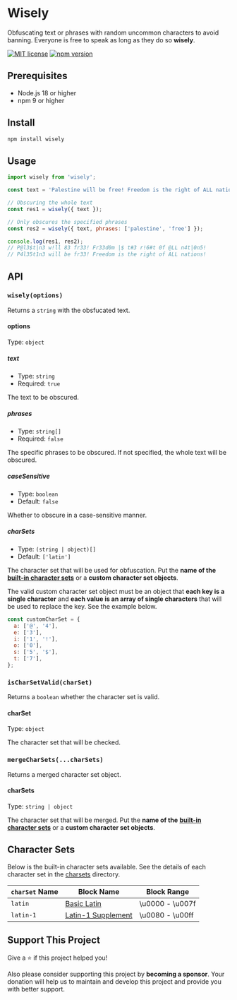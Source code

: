 # Wisely

Obfuscating text or phrases with random uncommon characters to avoid banning. Everyone is free to speak as long as they do so **wisely**.

[![MIT license](https://img.shields.io/github/license/fityannugroho/wisely.svg)](https://github.com/fityannugroho/wisely/blob/main/LICENSE)
[![npm version](https://img.shields.io/npm/v/wisely.svg)](https://www.npmjs.com/package/wisely)

## Prerequisites

- Node.js 18 or higher
- npm 9 or higher

## Install

```sh
npm install wisely
```

## Usage

```js
import wisely from 'wisely';

const text = 'Palestine will be free! Freedom is the right of ALL nations!';

// Obscuring the whole text
const res1 = wisely({ text });

// Only obscures the specified phrases
const res2 = wisely({ text, phrases: ['palestine', 'free'] });

console.log(res1, res2);
// P@l3$t|n3 w!ll 83 fr33! Fr33d0m |$ t#3 r!6#t 0f @LL n4t|0n5!
// P4l35t1n3 will be fr33! Freedom is the right of ALL nations!
```

## API

### `wisely(options)`

Returns a `string` with the obsfucated text.

#### options

Type: `object`

##### text

- Type: `string`
- Required: `true`

The text to be obscured.

##### phrases

- Type: `string[]`
- Required: `false`

The specific phrases to be obscured. If not specified, the whole text will be obscured.

##### caseSensitive

- Type: `boolean`
- Default: `false`

Whether to obscure in a case-sensitive manner.

##### charSets

- Type: `(string | object)[]`
- Default: `['latin']`

The character set that will be used for obfuscation. Put the **name of the** [**built-in character sets**](#character-sets) or a **custom character set objects**.

The valid custom character set object must be an object that **each key is a single character** and **each value is an array of single characters** that will be used to replace the key. See the example below.

```js
const customCharSet = {
  a: ['@', '4'],
  e: ['3'],
  i: ['1', '!'],
  o: ['0'],
  s: ['5', '$'],
  t: ['7'],
};
```

### `isCharSetValid(charSet)`

Returns a `boolean` whether the character set is valid.

#### charSet

Type: `object`

The character set that will be checked.

### `mergeCharSets(...charSets)`

Returns a merged character set object.

#### charSets

Type: `string | object`

The character set that will be merged. Put the **name of the** [**built-in character sets**](#character-sets) or a **custom character set objects**.

## Character Sets

Below is the built-in character sets available. See the details of each character set in the [charsets](./charsets) directory.

| `charSet` Name | Block Name | Block Range |
| --- | --- | --- |
| `latin` | [Basic Latin](https://unicodeplus.com/block/0000) | \u0000 - \u007f |
| `latin-1` | [Latin-1 Supplement](https://unicodeplus.com/block/0080) | \u0080 - \u00ff |

## Support This Project

Give a ⭐️ if this project helped you!

Also please consider supporting this project by **becoming a sponsor**. Your donation will help us to maintain and develop this project and provide you with better support.
